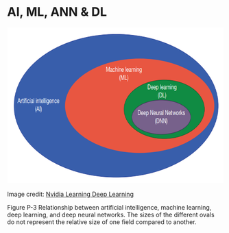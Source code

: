 # AI, ML, ANN & DL

<p align="center">
<img width="734" height="364" src="/Images/AI.png">  
</p>

Image credit: [Nvidia Learning Deep Learning](https://ldlbook.com/)


Figure P-3 Relationship between artificial intelligence, machine learning, deep
learning, and deep neural networks. The sizes of the different ovals do not
represent the relative size of one field compared to another.
